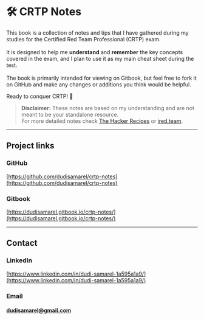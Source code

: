 
# 🛠 CRTP Notes

This book is a collection of notes and tips that I have gathered during my studies for the Certified Red Team Professional (CRTP) exam.\
\
It is designed to help me **understand** and **remember** the key concepts covered in the exam, and I plan to use it as my main cheat sheet during the test. \
\
The book is primarily intended for viewing on Gitbook, but feel free to fork it on GitHub and make any changes or additions you think would be helpful.

Ready to conquer CRTP! 🚀

> **Disclaimer:** These notes are based on my understanding and are not meant to be your standalone resource.\
> For more detailed notes check [The Hacker Recipes](https://www.thehacker.recipes/) or [ired.team](https://www.ired.team/).

***

## Project links

### GitHub&#x20;

[https://github.com/dudisamarel/crtp-notes](https://github.com/dudisamarel/crtp-notes)

### Gitbook&#x20;

[https://dudisamarel.gitbook.io/crtp-notes/](https://dudisamarel.gitbook.io/crtp-notes/)

***

## Contact

### LinkedIn &#x20;

[https://www.linkedin.com/in/dudi-samarel-1a595a1a9/](https://www.linkedin.com/in/dudi-samarel-1a595a1a9/)

### Email&#x20;

#### dudisamarel@gmail.com



